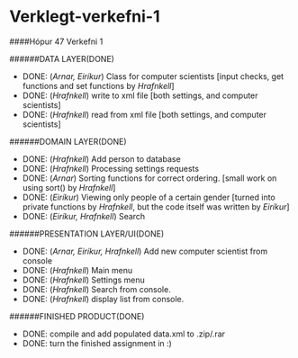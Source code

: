 # Verklegt-verkefni-1
####Hópur 47
Verkefni 1


######DATA LAYER(DONE)
- DONE: (*Arnar, Eiríkur*) Class for computer scientists [input checks, get functions and set functions by *Hrafnkell*]
- DONE: (*Hrafnkell*) write to xml file [both settings, and computer scientists]
- DONE: (*Hrafnkell*) read from xml file [both settings, and computer scientists]

######DOMAIN LAYER(DONE)
- DONE: (*Hrafnkell*) Add person to database 
- DONE: (*Hrafnkell*) Processing settings requests
- DONE: (*Arnar*) Sorting functions for correct ordering. [small work on using sort() by *Hrafnkell*]
- DONE: (*Eiríkur*) Viewing only people of a certain gender [turned into private functions by *Hrafnkell*, but the code itself was written by *Eiríkur*]
- DONE: (*Eiríkur, Hrafnkell*) Search

######PRESENTATION LAYER/UI(DONE)
- DONE: (*Arnar, Eiríkur, Hrafnkell*) Add new computer scientist from console
- DONE: (*Hrafnkell*) Main menu
- DONE: (*Hrafnkell*) Settings menu
- DONE: (*Hrafnkell*) Search from console.
- DONE: (*Hrafnkell*) display list from console.

######FINISHED PRODUCT(DONE)
- DONE: compile and add populated data.xml to .zip/.rar
- DONE: turn the finished assignment in :)